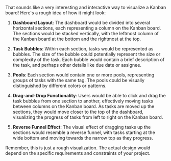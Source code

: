That sounds like a very interesting and interactive way to visualize a Kanban board! Here's a rough idea of how it might look:

1. **Dashboard Layout**: The dashboard would be divided into several horizontal sections, each representing a column on the Kanban board. The sections would be stacked vertically, with the leftmost column of the Kanban board at the bottom and the rightmost at the top.

2. **Task Bubbles**: Within each section, tasks would be represented as bubbles. The size of the bubble could potentially represent the size or complexity of the task. Each bubble would contain a brief description of the task, and perhaps other details like due date or assignee.

3. **Pools**: Each section would contain one or more pools, representing groups of tasks with the same tag. The pools could be visually distinguished by different colors or patterns.

4. **Drag-and-Drop Functionality**: Users would be able to click and drag the task bubbles from one section to another, effectively moving tasks between columns on the Kanban board. As tasks are moved up the sections, they would move closer to the top of the dashboard, visualizing the progress of tasks from left to right on the Kanban board.

5. **Reverse Funnel Effect**: The visual effect of dragging tasks up the sections would resemble a reverse funnel, with tasks starting at the wide bottom and moving towards the narrow top as they progress.

Remember, this is just a rough visualization. The actual design would depend on the specific requirements and constraints of your project.
